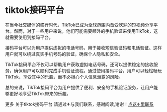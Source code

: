 # tiktok接码平台

在当今社交媒体的盛行时代，TikTok已成为全球范围内备受欢迎的短视频分享平台。然而，对于一些用户来说，他们可能需要额外的手机验证来使用TikTok，这就需要使用到接码平台。

接码平台可以为用户提供虚拟的电话号码，用于接收短信验证码和电话验证。这样用户就可以绕过真实手机号码的验证，确保个人隐私和安全。

TikTok接码平台不仅可以帮助用户获取虚拟电话号码，还可以提供稳定的接收服务，确保用户可以顺利完成手机验证流程。通过使用接码平台，用户可以轻松畅玩TikTok，享受其中的乐趣，而不必担心个人信息泄露的风险。

总的来说，TikTok接码平台为用户提供了便利、安全的手机验证服务，让用户能够更好地享受TikTok带来的乐趣。

更多 关于tiktok接码平台 请通过✈与我们联系，感谢阅读,谢谢！[点这✈里联系](https://w.k02.cc)